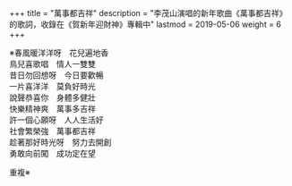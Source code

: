 +++
title = "萬事都吉祥"
description = "李茂山演唱的新年歌曲《萬事都吉祥》的歌詞，收錄在《賀新年迎財神》專輯中"
lastmod = 2019-05-06
weight = 6
+++

※春風暖洋洋呀　花兒遍地香  
鳥兒喜歌唱　情人一雙雙  
昔日勿回想呀　今日要歡暢  
一片喜洋洋　莫負好時光  
說聲恭喜你　身體多健壯  
快樂精神爽　萬事多吉祥  
許一個心願呀　人人生活好  
社會繁榮強　萬事都吉祥  
趁著那好時光呀　努力去開創  
勇敢向前闖　成功定在望  

重複※